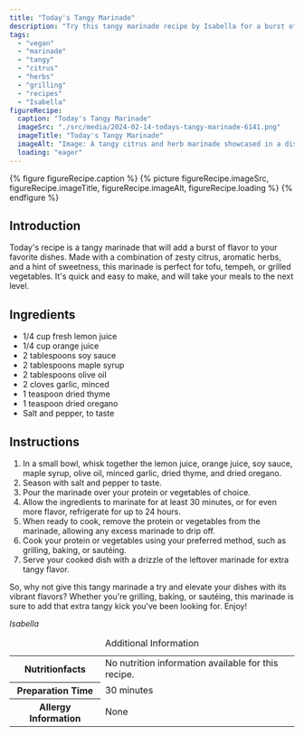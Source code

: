 ```yaml
---
title: "Today's Tangy Marinade"
description: "Try this tangy marinade recipe by Isabella for a burst of flavor in your favorite dishes. Made with citrus, herbs, and a hint of sweetness, it's perfect for tofu, tempeh, or grilled vegetables."
tags:
  - "vegan"
  - "marinade"
  - "tangy"
  - "citrus"
  - "herbs"
  - "grilling"
  - "recipes"
  - "Isabella"
figureRecipe: 
  caption: "Today's Tangy Marinade"
  imageSrc: "./src/media/2024-02-14-todays-tangy-marinade-6141.png"
  imageTitle: "Today's Tangy Marinade"
  imageAlt: "Image: A tangy citrus and herb marinade showcased in a dish, placed on a clean table. Vibrant hues highlight the fresh and zesty flavors."
  loading: "eager"
---
```


{% figure figureRecipe.caption %}
{% picture figureRecipe.imageSrc, figureRecipe.imageTitle, figureRecipe.imageAlt, figureRecipe.loading %}
{% endfigure %}

## Introduction

Today's recipe is a tangy marinade that will add a burst of flavor to your favorite dishes. Made with a combination of zesty citrus, aromatic herbs, and a hint of sweetness, this marinade is perfect for tofu, tempeh, or grilled vegetables. It's quick and easy to make, and will take your meals to the next level.

## Ingredients

- 1/4 cup fresh lemon juice
- 1/4 cup orange juice
- 2 tablespoons soy sauce
- 2 tablespoons maple syrup
- 2 tablespoons olive oil
- 2 cloves garlic, minced
- 1 teaspoon dried thyme
- 1 teaspoon dried oregano
- Salt and pepper, to taste

## Instructions

1. In a small bowl, whisk together the lemon juice, orange juice, soy sauce, maple syrup, olive oil, minced garlic, dried thyme, and dried oregano.
2. Season with salt and pepper to taste.
3. Pour the marinade over your protein or vegetables of choice.
4. Allow the ingredients to marinate for at least 30 minutes, or for even more flavor, refrigerate for up to 24 hours.
5. When ready to cook, remove the protein or vegetables from the marinade, allowing any excess marinade to drip off.
6. Cook your protein or vegetables using your preferred method, such as grilling, baking, or sautéing.
7. Serve your cooked dish with a drizzle of the leftover marinade for extra tangy flavor.

So, why not give this tangy marinade a try and elevate your dishes with its vibrant flavors? Whether you're grilling, baking, or sautéing, this marinade is sure to add that extra tangy kick you've been looking for. Enjoy!

*Isabella*

<table><caption class='sr-only'>Additional Information</caption><tr><th>Nutritionfacts</th><td>No nutrition information available for this recipe.&nbsp;</td></tr><tr><th>Preparation Time</th><td>30 minutes&nbsp;</td></tr><tr><th>Allergy Information</th><td>None&nbsp;</td></tr></table>

